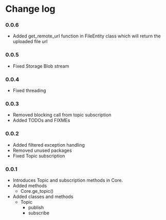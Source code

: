 # Change log

### 0.0.6
- Added get_remote_url function in FileEntity class which will return the uploaded file url

### 0.0.5
- Fixed Storage Blob stream

### 0.0.4
- Fixed threading

### 0.0.3
- Removed blocking call from topic subscription
- Added TODOs and FIXMEs

### 0.0.2
- Added filtered exception handling
- Removed unused packages
- Fixed Topic subscription

### 0.0.1
- Introduces Topic and subscription methods in Core.
- Added methods
    - Core.ge_topic()
- Added classes and methods
    - Topic
        - publish
        - subscribe